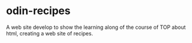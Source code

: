 # odin-recipes
A web site develop to show the learning along
of the course of TOP about html, creating a web site of recipes.
